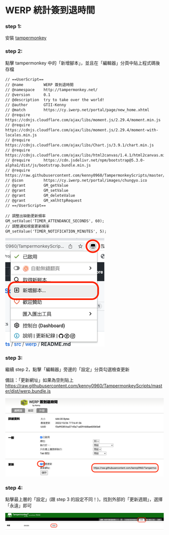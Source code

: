 # WERP 統計簽到退時間

### step 1:

安裝 [tampermonkey](https://www.tampermonkey.net/)

### step 2:

點擊 tampermonkey 中的「新增腳本」，並且在「編輯器」分頁中貼上程式碼後存檔

```
// ==UserScript==
// @name         WERP 簽到退時間
// @namespace    http://tampermonkey.net/
// @version      0.1
// @description  try to take over the world!
// @author       GTII-Kenny
// @match        https://cy.iwerp.net/portal/page/new_home.xhtml
// @require      https://cdnjs.cloudflare.com/ajax/libs/moment.js/2.29.4/moment.min.js
// @require      https://cdnjs.cloudflare.com/ajax/libs/moment.js/2.29.4/moment-with-locales.min.js
// @require      https://cdnjs.cloudflare.com/ajax/libs/Chart.js/3.9.1/chart.min.js
// @require      https://cdnjs.cloudflare.com/ajax/libs/html2canvas/1.4.1/html2canvas.min.js
// @require      https://cdn.jsdelivr.net/npm/bootstrap@5.3.0-alpha1/dist/js/bootstrap.bundle.min.js
// @require      https://raw.githubusercontent.com/kenny0960/TampermonkeyScripts/master/dist/werp.bundle.js
// @icon         https://cy.iwerp.net/portal/images/chungyo.ico
// @grant        GM_getValue
// @grant        GM_setValue
// @grant        GM_deleteValue
// @grant        GM_xmlhttpRequest
// ==/UserScript==

// 調整出缺勤更新頻率
GM_setValue('TIMER_ATTENDANCE_SECONDS', 60);
// 調整通知視窗更新頻率
GM_setValue('TIMER_NOTIFICATION_MINUTES', 5);
```

![image](https://raw.githubusercontent.com/kenny0960/TampermonkeyScripts/master/dist/images/wrep-step2.png)

### step 3:

繼續 step 2，點擊「編輯器」旁邊的「設定」分頁勾選檢查更新

備註：「更新網址」如果為空則貼上 https://raw.githubusercontent.com/kenny0960/TampermonkeyScripts/master/dist/werp.bundle.js

![image](https://raw.githubusercontent.com/kenny0960/TampermonkeyScripts/master/dist/images/wrep-step3.png)


### step 4:
點擊最上層的「設定」(跟 step 3 的設定不同！)，找到外部的「更新週期」，選擇「永遠」即可

![image](https://raw.githubusercontent.com/kenny0960/TampermonkeyScripts/master/dist/images/wrep-step4.png)
